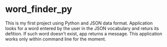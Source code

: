 # word_finder_py
This is my first project using Python and JSON data format. Application looks for a word entered by the user in the JSON vocabulary and returs its defition. If such word doesn't exist, app returns a message. This application works only within command line for the moment.
